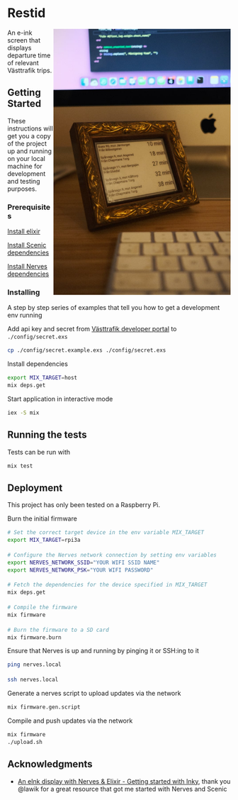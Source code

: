 # Restid

<img align="right" width="400" height="600" src="./photo.jpg" />

An e-ink screen that displays departure time of relevant Västtrafik trips.

## Getting Started

These instructions will get you a copy of the project up and running on your local machine for development and testing purposes.

### Prerequisites

[Install elixir](https://elixir-lang.org/install.html)

[Install Scenic dependencies](https://hexdocs.pm/scenic/install_dependencies.html#on-macos)

[Install Nerves dependencies](https://hexdocs.pm/nerves/installation.html)

### Installing

A step by step series of examples that tell you how to get a development env running

Add api key and secret from [Västtrafik developer portal](https://developer.vasttrafik.se) to `./config/secret.exs`

```bash
cp ./config/secret.example.exs ./config/secret.exs
```

Install dependencies

```bash
export MIX_TARGET=host
mix deps.get
```

Start application in interactive mode

```bash
iex -S mix
```

## Running the tests

Tests can be run with

```bash
mix test
```

## Deployment

This project has only been tested on a Raspberry Pi.

Burn the initial firmware

```bash
# Set the correct target device in the env variable MIX_TARGET
export MIX_TARGET=rpi3a

# Configure the Nerves network connection by setting env variables
export NERVES_NETWORK_SSID="YOUR WIFI SSID NAME"
export NERVES_NETWORK_PSK="YOUR WIFI PASSWORD"

# Fetch the dependencies for the device specified in MIX_TARGET
mix deps.get

# Compile the firmware
mix firmware

# Burn the firmware to a SD card
mix firmware.burn
```

Ensure that Nerves is up and running by pinging it or SSH:ing to it

```bash
ping nerves.local

ssh nerves.local
```

Generate a nerves script to upload updates via the network

```bash
mix firmware.gen.script
```

Compile and push updates via the network

```bash
mix firmware
./upload.sh
```

## Acknowledgments

- [An eInk display with Nerves & Elixir - Getting started with Inky](https://underjord.io/an-eink-display-with-nerves-elixir.html), thank you @lawik for a great resource that got me started with Nerves and Scenic
